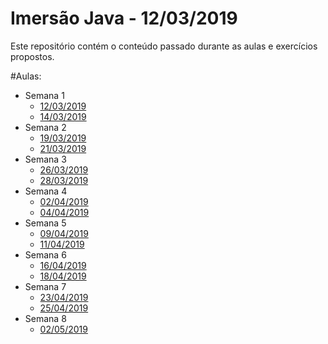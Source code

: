 
# Imersão Java - 12/03/2019

Este repositório contém o conteúdo passado durante as aulas e exercícios propostos.

#Aulas:
* Semana 1  
    * [12/03/2019](./aulas/2019_03_12.MD)   
    * [14/03/2019](./aulas/2019_03_14.MD)   
* Semana 2  
    * [19/03/2019](./aulas/2019_03_19.MD)    
    * [21/03/2019](./aulas/2019_03_21.MD)    
* Semana 3  
    * [26/03/2019](./aulas/2019_03_26.MD)  
    * [28/03/2019](./aulas/2019_03_28.MD)
* Semana 4  
    * [02/04/2019](./aulas/2019_04_02.MD)  
    * [04/04/2019](./aulas/2019_04_04.MD)
* Semana 5  
    * [09/04/2019](./aulas/2019_04_09.MD)  
    * [11/04/2019](./aulas/2019_04_11.MD)  
* Semana 6  
    * [16/04/2019](./aulas/2019_04_16.MD)  
    * [18/04/2019](./aulas/2019_04_18.MD)  
* Semana 7
    * [23/04/2019](./aulas/2019_04_23.MD)  
    * [25/04/2019](./aulas/2019_04_25.MD)  
* Semana 8
    * [02/05/2019](./aulas/2019_05_02.MD)  

    
